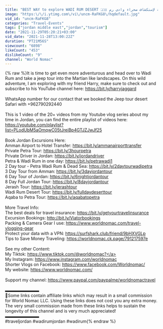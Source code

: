 ```yaml
---
title: "BEST WAY to explore WADI RUM DESERT 🇯🇴 أفضل طريقة لإستكشاف صحراء وادي رم"
image: "https:\/\/i.ytimg.com\/vi\/uncm-RaFKG8\/hqdefault.jpg"
vid_id: "uncm-RaFKG8"
categories: "Travel-Events"
tags: ["jordan middle east","jordan","tourism"]
date: "2021-11-29T05:20:21+03:00"
vid_date: "2021-11-28T13:00:22Z"
duration: "PT21M56S"
viewcount: "6898"
likeCount: "453"
dislikeCount: "9"
channel: "World Nomac"
---
```

{% raw %}It is time to get even more adventurous and head over to Wadi Rum and take a jeep tour into the Martian like landscapes. On this wild adventure, I am exploring with my friend Harry, make sure to check out and subscribe to his YouTube channel here: <a rel="nofollow" target="blank" href="https://bit.ly/harryjaggard">https://bit.ly/harryjaggard</a><br /><br />WhatsApp number for our contact that we booked the Jeep tour desert Safari with +962790292440<br /><br />This is 1 video of the 20+ videos from my Youtube vlog series about my time in Jordan, you can find the entire playlist of videos here: <a rel="nofollow" target="blank" href="https://youtube.com/playlist?list=PLodUbM5aOmqwC05tJreiBp4GTJZJwJf25">https://youtube.com/playlist?list=PLodUbM5aOmqwC05tJreiBp4GTJZJwJf25</a><br /><br />Book Jordan Excursions Here: <br />Amman Airport to Hotel Transfer: <a rel="nofollow" target="blank" href="https://bit.ly/ammanairporttransfer">https://bit.ly/ammanairporttransfer</a><br />Private Petra Tour: <a rel="nofollow" target="blank" href="https://bit.ly/3hourpetra">https://bit.ly/3hourpetra</a><br />Private Driver in Jordan: <a rel="nofollow" target="blank" href="https://bit.ly/jordandriver">https://bit.ly/jordandriver</a><br />Petra &amp; Wadi Rum in one day: <a rel="nofollow" target="blank" href="https://bit.ly/petrawadi1">https://bit.ly/petrawadi1</a><br />2 Day tour - Petra Wadi Rum &amp; Dead Sea: <a rel="nofollow" target="blank" href="https://bit.ly/2daytourwadipetra">https://bit.ly/2daytourwadipetra</a><br />3 Day Tour from Amman: <a rel="nofollow" target="blank" href="https://bit.ly/3dayjordantour">https://bit.ly/3dayjordantour</a><br />6 Day Tour of Jordan: <a rel="nofollow" target="blank" href="https://bit.ly/6nightjordantour">https://bit.ly/6nightjordantour</a><br />8 Day Full Jordan Tour: <a rel="nofollow" target="blank" href="https://bit.ly/8dayjordantour">https://bit.ly/8dayjordantour</a><br />Jerash Tour: <a rel="nofollow" target="blank" href="https://bit.ly/jerashtour">https://bit.ly/jerashtour</a><br />Wadi Rum Desert Tour: <a rel="nofollow" target="blank" href="https://bit.ly/fulldaydeserttour">https://bit.ly/fulldaydeserttour</a><br />Aqaba to Petra Tour: <a rel="nofollow" target="blank" href="https://bit.ly/aqabatopetra">https://bit.ly/aqabatopetra</a><br /><br />More Travel Info:<br />The best deals for travel insurance: <a rel="nofollow" target="blank" href="https://bit.ly/getyourtravelinsurance">https://bit.ly/getyourtravelinsurance</a><br />Excursion Bookings: <a rel="nofollow" target="blank" href="http://bit.ly/Viatorbookings">http://bit.ly/Viatorbookings</a><br />Packing &amp; Camera Gear I use: <a rel="nofollow" target="blank" href="https://www.worldnomac.com/travel-vlogging-gear">https://www.worldnomac.com/travel-vlogging-gear</a><br />Protect your data with a VPN: <a rel="nofollow" target="blank" href="https://surfshark.club/friend/9bHXVGLp">https://surfshark.club/friend/9bHXVGLp</a><br />Tips to Save Money Traveling: <a rel="nofollow" target="blank" href="https://worldnomac.ck.page/791217597e">https://worldnomac.ck.page/791217597e</a><br /><br />See my other Content:<br />My Tiktok: <a rel="nofollow" target="blank" href="https://www.tiktok.com/@worldnomac?">https://www.tiktok.com/@worldnomac?</a><br />My Instagram: <a rel="nofollow" target="blank" href="https://www.instagram.com/worldnomac">https://www.instagram.com/worldnomac</a><br />Shorter Vlogs on Facebook: <a rel="nofollow" target="blank" href="https://www.facebook.com/Worldnomac/">https://www.facebook.com/Worldnomac/</a><br />My website: <a rel="nofollow" target="blank" href="https://www.worldnomac.com/">https://www.worldnomac.com/</a><br /><br />Support my channel: <a rel="nofollow" target="blank" href="https://www.paypal.com/paypalme/worldnomactravel">https://www.paypal.com/paypalme/worldnomactravel</a><br /><br />▬▬▬▬▬▬▬▬<br />📃Some links contain affiliate links which may result in a small commission for World Nomac LLC. Using these links does not cost you any extra money. The very small commission made from these links helps to sustain the longevity of this channel and is very much appreciated!<br />▬▬▬▬▬▬▬▬<br />#traveljordan #wadirumjordan #wadirum{% endraw %}
